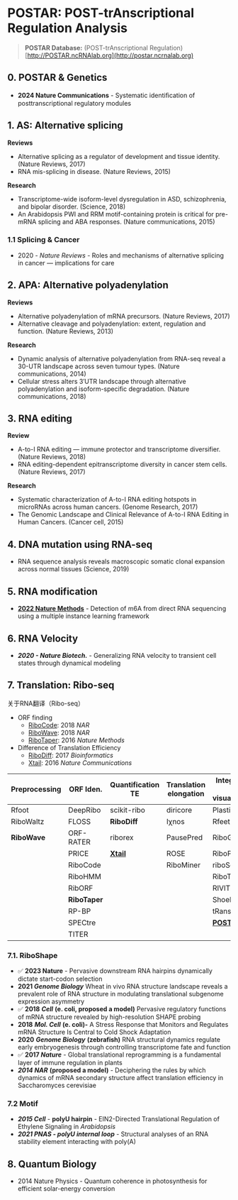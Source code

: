 # POSTAR: POST-trAnscriptional Regulation Analysis

> **POSTAR Database:** (POST-trAnscriptional Regulation)  [http://POSTAR.ncRNAlab.org](http://postar.ncrnalab.org)


## 0. POSTAR & Genetics

* **2024 Nature Communications** - Systematic identiﬁcation of posttranscriptional regulatory modules

## 1. AS: Alternative splicing

**Reviews**

* Alternative splicing as a regulator of development and tissue identity. (Nature Reviews, 2017)
* RNA mis-splicing in disease. (Nature Reviews, 2015)

**Research**

* Transcriptome-wide isoform-level dysregulation in ASD, schizophrenia, and bipolar disorder. (Science, 2018)
* An Arabidopsis PWI and RRM motif-containing protein is critical for pre-mRNA splicing and ABA responses. (Nature communications, 2015)

### 1.1 Splicing & Cancer

* 2020 - _Nature Reviews_ - Roles and mechanisms of alternative splicing in cancer — implications for care



## 2. APA: Alternative polyadenylation

**Reviews**

* Alternative polyadenylation of mRNA precursors. (Nature Reviews, 2017)
* Alternative cleavage and polyadenylation: extent, regulation and function. (Nature Reviews, 2013)

**Research**

* Dynamic analysis of alternative polyadenylation from RNA-seq reveal a 30-UTR landscape across seven tumour types. (Nature communications, 2014)
* Cellular stress alters 3′UTR landscape through alternative polyadenylation and isoform-specific degradation. (Nature communications, 2018)

## 3. RNA editing

**Review**

* A-to-I RNA editing — immune protector and transcriptome diversifier. (Nature Reviews, 2018)
* RNA editing-dependent epitranscriptome diversity in cancer stem cells. (Nature Reviews, 2017)

**Research**

* Systematic characterization of A-to-I RNA editing hotspots in microRNAs across human cancers. (Genome Research, 2017)&#x20;
* The Genomic Landscape and Clinical Relevance of A-to-I RNA Editing in Human Cancers. (Cancer cell, 2015)

## 4. DNA mutation using RNA-seq

* RNA sequence analysis reveals macroscopic somatic clonal expansion across normal tissues (Science, 2019)&#x20;

## 5. RNA modification

* [**2022 Nature Methods**](https://doi.org/10.1038/s41592-022-01666-1) - Detection of m6A from direct RNA sequencing using a multiple instance learning framework

## 6. RNA Velocity

* _**2020 - Nature Biotech.**_ - Generalizing RNA velocity to transient cell states through dynamical modeling

## 7. Translation: Ribo-seq

关于RNA翻译（Ribo-seq）

* ORF finding&#x20;
  * [RiboCode](https://www.ncbi.nlm.nih.gov/pubmed/29538776): 2018 _NAR_
  * [RiboWave](https://www.ncbi.nlm.nih.gov/pubmed/29945224): 2018 _NAR_
  * [RiboTaper](https://www.ncbi.nlm.nih.gov/pubmed/26657557): 2016 _Nature Methods_
* Difference of Translation Efficiency
  * [RiboDiff](https://www.ncbi.nlm.nih.gov/pubmed/27634950): 2017 _Bioinformatics_&#x20;
  * [Xtail](https://pubmed.ncbi.nlm.nih.gov/27041671/): 2016 _Nature Communications_

| Preprocessing | ORF Iden.     | Quantification TE                                      | Translation elongation | Integrative & visualization                             |
| ------------- | ------------- | ------------------------------------------------------ | ---------------------- | ------------------------------------------------------- |
| Rfoot         | DeepRibo      | scikit-ribo                                            | diricore               | Plastid                                                 |
| RiboWaltz     | FLOSS         | **RiboDiff**                                           | Iχnos                  | Rfeet                                                   |
| **RiboWave**  | ORF-RATER     | riborex                                                | PausePred              | RiboGalaxy                                              |
|               | PRICE         | [**Xtail**](https://pubmed.ncbi.nlm.nih.gov/27041671/) | ROSE                   | RiboProfiling                                           |
|               | RiboCode      |                                                        | RiboMiner              | riboSeqR                                                |
|               | RiboHMM       |                                                        |                        | RiboTools                                               |
|               | RibORF        |                                                        |                        | RIVIT                                                   |
|               | **RiboTaper** |                                                        |                        | Shoelaces                                               |
|               | RP-BP         |                                                        |                        | tRanslatome                                             |
|               | SPECtre       |                                                        |                        | [**POSTAR**](http://lulab.life.tsinghua.edu.cn/postar/) |
|               | TITER         |                                                        |                        |                                                         |



### 7.1. RiboShape

* ✅ **2023 Nature** - Pervasive downstream RNA hairpins dynamically dictate start-codon selection
* **2021&#x20;**_**Genome Biology**_ Wheat in vivo RNA structure landscape reveals a prevalent role of RNA structure in modulating translational subgenome expression asymmetry
* ✅ **2018** _**Cell**_  **(e. coli, proposed a model)**  Pervasive regulatory functions of mRNA structure revealed by high-resolution SHAPE probing
* **2018** _**Mol. Cell**_ **(e. coli)-** A Stress Response that Monitors and Regulates mRNA Structure Is Central to Cold Shock Adaptation
* **2020** _**Genome Biology**_ **(zebrafish)** RNA structural dynamics regulate early embryogenesis through controlling transcriptome fate and function
* ✅ **2017&#x20;**_**Nature**_ - Global translational reprogramming is a fundamental layer of immune regulation in plants
* _**2014 NAR**_ **(proposed a model)** - Deciphering the rules by which dynamics of mRNA secondary structure affect translation efficiency in Saccharomyces cerevisiae

### 7.2 Motif&#x20;

* _**2015 Cell**_ - **polyU hairpin** -  EIN2-Directed Translational Regulation of Ethylene Signaling in _Arabidopsis_
* _**2021 PNAS - polyU internal loop**_ - Structural analyses of an RNA stability element interacting with poly(A)



## 8. Quantum Biology

* 2014 Nature Physics - Quantum coherence in photosynthesis for efficient solar-energy conversion

